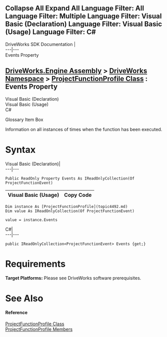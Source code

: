 Collapse All Expand All Language Filter: All  Language Filter: Multiple  Language Filter: Visual Basic (Declaration) Language Filter: Visual Basic (Usage) Language Filter: C#  
---  
DriveWorks SDK Documentation  |   
---|---  
Events Property   
  
[DriveWorks.Engine Assembly](topic2156.md) > [DriveWorks Namespace](topic2159.md) > [ProjectFunctionProfile Class](topic4492.md) : Events Property  
---  
  
Visual Basic (Declaration)    
Visual Basic (Usage)    
C# 

Glossary Item Box

Information on all instances of times when the function has been executed. 

# Syntax

Visual Basic (Declaration)|   
---|---  
      
    
    Public ReadOnly Property Events As IReadOnlyCollection(Of ProjectFunctionEvent)  
  
Visual Basic (Usage)| Copy Code  
---|---  
      
    
    Dim instance As [ProjectFunctionProfile](topic4492.md)
    Dim value As IReadOnlyCollection(Of ProjectFunctionEvent)
     
    value = instance.Events  
  
C#|   
---|---  
      
    
    public IReadOnlyCollection<ProjectFunctionEvent> Events {get;}  
  
# Requirements

**Target Platforms:** Please see DriveWorks software prerequisites.

# See Also

#### Reference

[ProjectFunctionProfile Class](topic4492.md)   
[ProjectFunctionProfile Members](topic4493.md)


